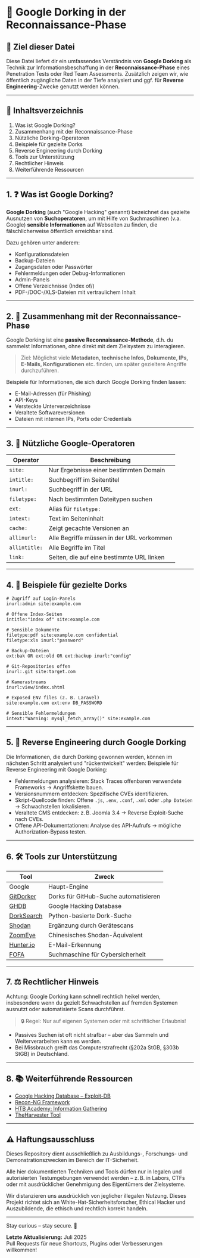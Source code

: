 # 🔎 Google Dorking in der Reconnaissance-Phase

## 📘 Ziel dieser Datei

Diese Datei liefert dir ein umfassendes Verständnis von **Google Dorking** als Technik zur Informationsbeschaffung in der **Reconnaissance-Phase** eines Penetration Tests oder Red Team Assessments. Zusätzlich zeigen wir, wie öffentlich zugängliche Daten in der Tiefe analysiert und ggf. für **Reverse Engineering**-Zwecke genutzt werden können.

---

## 🧭 Inhaltsverzeichnis

1. Was ist Google Dorking?
2. Zusammenhang mit der Reconnaissance-Phase
3. Nützliche Dorking-Operatoren
4. Beispiele für gezielte Dorks
5. Reverse Engineering durch Dorking
6. Tools zur Unterstützung
7. Rechtlicher Hinweis
8. Weiterführende Ressourcen

---

## 1. ❓ Was ist Google Dorking?

**Google Dorking** (auch "Google Hacking" genannt) bezeichnet das gezielte Ausnutzen von **Suchoperatoren**, um mit Hilfe von Suchmaschinen (v.a. Google) **sensible Informationen** auf Webseiten zu finden, die fälschlicherweise öffentlich erreichbar sind.

Dazu gehören unter anderem:
- Konfigurationsdateien
- Backup-Dateien
- Zugangsdaten oder Passwörter
- Fehlermeldungen oder Debug-Informationen
- Admin-Panels
- Offene Verzeichnisse (Index of/)
- PDF-/DOC-/XLS-Dateien mit vertraulichem Inhalt

---

## 2. 🧠 Zusammenhang mit der Reconnaissance-Phase

Google Dorking ist eine **passive Reconnaissance-Methode**, d.h. du sammelst Informationen, ohne direkt mit dem Zielsystem zu interagieren.

> Ziel: Möglichst viele **Metadaten, technische Infos, Dokumente, IPs, E-Mails, Konfigurationen** etc. finden, um später gezieltere Angriffe durchzuführen.

Beispiele für Informationen, die sich durch Google Dorking finden lassen:
- E-Mail-Adressen (für Phishing)
- API-Keys
- Versteckte Unterverzeichnisse
- Veraltete Softwareversionen
- Dateien mit internen IPs, Ports oder Credentials

---

## 3. 🧩 Nützliche Google-Operatoren

| Operator       | Beschreibung                                |
|----------------|---------------------------------------------|
| `site:`        | Nur Ergebnisse einer bestimmten Domain      |
| `intitle:`     | Suchbegriff im Seitentitel                  |
| `inurl:`       | Suchbegriff in der URL                      |
| `filetype:`    | Nach bestimmten Dateitypen suchen           |
| `ext:`         | Alias für `filetype:`                       |
| `intext:`      | Text im Seiteninhalt                        |
| `cache:`       | Zeigt gecachte Versionen an                 |
| `allinurl:`    | Alle Begriffe müssen in der URL vorkommen   |
| `allintitle:`  | Alle Begriffe im Titel                      |
| `link:`        | Seiten, die auf eine bestimmte URL linken   |

---

## 4. 🧪 Beispiele für gezielte Dorks

```text
# Zugriff auf Login-Panels
inurl:admin site:example.com

# Offene Index-Seiten
intitle:"index of" site:example.com

# Sensible Dokumente
filetype:pdf site:example.com confidential
filetype:xls inurl:"password"

# Backup-Dateien
ext:bak OR ext:old OR ext:backup inurl:"config"

# Git-Repositories offen
inurl:.git site:target.com

# Kamerastreams
inurl:view/index.shtml

# Exposed ENV files (z. B. Laravel)
site:example.com ext:env DB_PASSWORD

# Sensible Fehlermeldungen
intext:"Warning: mysql_fetch_array()" site:example.com
```

--- 

## 5. 🧬 Reverse Engineering durch Google Dorking

Die Informationen, die durch Dorking gewonnen werden, können im nächsten Schritt analysiert und "rückentwickelt" werden:
Beispiele für Reverse Engineering mit Google Dorking:

- Fehlermeldungen analysieren: Stack Traces offenbaren verwendete Frameworks → Angriffskette bauen.
- Versionsnummern entdecken: Spezifische CVEs identifizieren.
- Skript-Quellcode finden: Offene `.js`, `.env`, `.conf`, `.xml` oder `.php Dateien` → Schwachstellen lokalisieren.
- Veraltete CMS entdecken: z. B. Joomla 3.4 → Reverse Exploit-Suche nach CVEs.
- Offene API-Dokumentationen: Analyse des API-Aufrufs → mögliche Authorization-Bypass testen.

---

## 6. 🛠 Tools zur Unterstützung

| Tool                                                       | Zweck                                 |
| ---------------------------------------------------------- | ------------------------------------- |
| Google                                                     | Haupt-Engine                          |
| [GitDorker](https://github.com/obheda12/GitDorker)         | Dorks für GitHub-Suche automatisieren |
| [GHDB](https://www.exploit-db.com/google-hacking-database) | Google Hacking Database               |
| [DorkSearch](https://github.com/ZephrFish/DorkSearch)      | Python-basierte Dork-Suche            |
| [Shodan](https://www.shodan.io)                            | Ergänzung durch Gerätescans           |
| [ZoomEye](https://www.zoomeye.org)                         | Chinesisches Shodan-Äquivalent        |
| [Hunter.io](https://hunter.io)                             | E-Mail-Erkennung                      |
| [FOFA](https://fofa.info)                                  | Suchmaschine für Cybersicherheit      |

---

## 7. ⚖️ Rechtlicher Hinweis

Achtung:
Google Dorking kann schnell rechtlich heikel werden, insbesondere wenn du gezielt Schwachstellen auf fremden Systemen ausnutzt oder automatisierte Scans durchführst.

> 🔒 Regel: Nur auf eigenen Systemen oder mit schriftlicher Erlaubnis!

- Passives Suchen ist oft nicht strafbar – aber das Sammeln und Weiterverarbeiten kann es werden.
- Bei Missbrauch greift das Computerstrafrecht (§202a StGB, §303b StGB) in Deutschland.

---

## 8. 📚 Weiterführende Ressourcen

- [Google Hacking Database – Exploit-DB](https://www.exploit-db.com/google-hacking-database)
- [Recon-NG Framework](https://github.com/lanmaster53/recon-ng)
- [HTB Academy: Information Gathering](https://github.com/lanmaster53/recon-ng)
- [TheHarvester Tool](https://github.com/laramies/theHarvester)

---

## ⚠️ Haftungsausschluss

Dieses Repository dient ausschließlich zu Ausbildungs-, Forschungs- und Demonstrationszwecken im Bereich der IT-Sicherheit.

Alle hier dokumentierten Techniken und Tools dürfen nur in legalen und autorisierten Testumgebungen verwendet werden – z. B. in Labors, CTFs oder mit ausdrücklicher Genehmigung des Eigentümers der Zielsysteme.

Wir distanzieren uns ausdrücklich von jeglicher illegalen Nutzung.
Dieses Projekt richtet sich an White-Hat-Sicherheitsforscher, Ethical Hacker und Auszubildende, die ethisch und rechtlich korrekt handeln.

--- 

Stay curious – stay secure. 🔐

**Letzte Aktualisierung:** Juli 2025  
Pull Requests für neue Shortcuts, Plugins oder Verbesserungen willkommen!